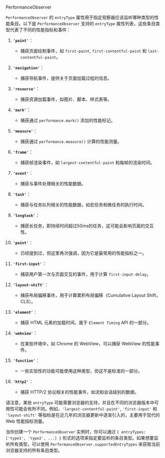 PerformanceObserver

`PerformanceObserver` 的 `entryType` 属性用于指定观察器应该监听哪种类型的性能条目。以下是 `PerformanceObserver` 支持的 `entryType` 属性列表，这些条目类型代表了不同的性能指标和事件：

1. **`'paint'`**：
   - 捕获页面绘制事件，如 `first-paint`, `first-contentful-paint` 和 `last-contentful-paint`。

2. **`'navigation'`**：
   - 捕获导航事件，提供关于页面加载过程的信息。

3. **`'resource'`**：
   - 捕获资源加载事件，如图片、脚本、样式表等。

4. **`'mark'`**：
   - 捕获通过 `performance.mark()` 添加的性能标记。

5. **`'measure'`**：
   - 捕获通过 `performance.measure()` 计算的性能测量。

6. **`'frame'`**：
   - 捕获帧渲染事件，如 `largest-contentful-paint` 和每帧的渲染时间。

7. **`'event'`**：
   - 捕获与事件处理相关的性能数据。

8. **`'task'`**：
   - 捕获与任务队列相关的性能数据，如宏任务和微任务的执行时间。

9. **`'longtask'`**：
   - 捕获长任务，即持续时间超过50ms的任务，这可能会影响页面的交互性。

10. **`'paint'`**：
    - 已经提到过，但这里再次强调，因为它是最常用的性能指标之一。

11. **`'first-input'`**：
    - 捕获用户第一次与页面交互的事件，用于计算 `first-input-delay`。

12. **`'layout-shift'`**：
    - 捕获布局偏移事件，用于计算累积布局偏移（Cumulative Layout Shift，CLS）。

13. **`'element'`**：
    - 捕获 HTML 元素的加载时间，属于 `Element Timing` API 的一部分。

14. **`'webview'`**：
    - 在某些环境中，如 Chrome 的 WebView，可以捕获 WebView 的性能事件。

15. **`'function'`**：
    - 一些实验性的功能可能使用这种类型，但这不是标准的一部分。

16. **`'http2'`**：
    - 捕获 HTTP/2 协议相关的性能事件，如流和会话级别的数据。

请注意，某些 `entryType` 可能需要浏览器的支持，并且在不同的浏览器版本中可用性可能会有所不同。例如，`'largest-contentful-paint'`, `'first-input'` 和 `'layout-shift'` 等指标是在近几年的浏览器更新中逐渐引入的，主要用于现代的 Web 性能指标测量。

当你创建一个 `PerformanceObserver` 实例时，你可以通过 `{ entryTypes: ['type1', 'type2', ...] }` 形式的选项来指定要监听的条目类型。如果想要监听所有类型，可以使用 `PerformanceObserver.supportedEntryTypes` 来获取当前浏览器支持的所有条目类型。